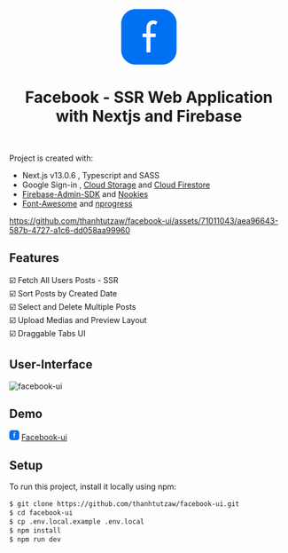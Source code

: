 
<div align="center">
<img src="public/logo.svg" width="100" height="100" alt="logo" title="logo" /></div>
<h1 align="center" >Facebook - SSR Web Application with Nextjs and Firebase</h1>
<br />

Project is created with:
* Next.js v13.0.6 , Typescript and SASS
* Google Sign-in , [Cloud Storage](https://firebase.google.com/docs/storage/web/start) and [Cloud Firestore](https://github.com/thanhtutzaw/todolist3/blob/main/README.md#nosql-document-database)
* [Firebase-Admin-SDK](https://www.npmjs.com/package/firebase-admin) and [Nookies](https://www.npmjs.com/package/nookies)
* [Font-Awesome](https://fontawesome.com) and [nprogress](https://www.npmjs.com/package/nprogress) 




https://github.com/thanhtutzaw/facebook-ui/assets/71011043/aea96643-587b-4727-a1c6-dd058aa99960



## Features
:ballot_box_with_check:	Fetch All Users Posts - SSR\
:ballot_box_with_check:	Sort Posts by Created Date\
:ballot_box_with_check:	Select and Delete Multiple Posts\
:ballot_box_with_check:	Upload Medias and Preview Layout\
:ballot_box_with_check:	Draggable Tabs UI

## User-Interface
![facebook-ui](https://github.com/thanhtutzaw/facebook-ui/assets/71011043/aebfa8bd-d6d4-4879-8074-023d83647ab4)

## Demo
<img src="public/logo.svg" width="18" height="18" alt="logo" title="logo" />  [Facebook-ui](https://facebook-ui-zee.vercel.app/)

## Setup
To run this project, install it locally using npm:

```
$ git clone https://github.com/thanhtutzaw/facebook-ui.git
$ cd facebook-ui
$ cp .env.local.example .env.local
$ npm install
$ npm run dev
```
